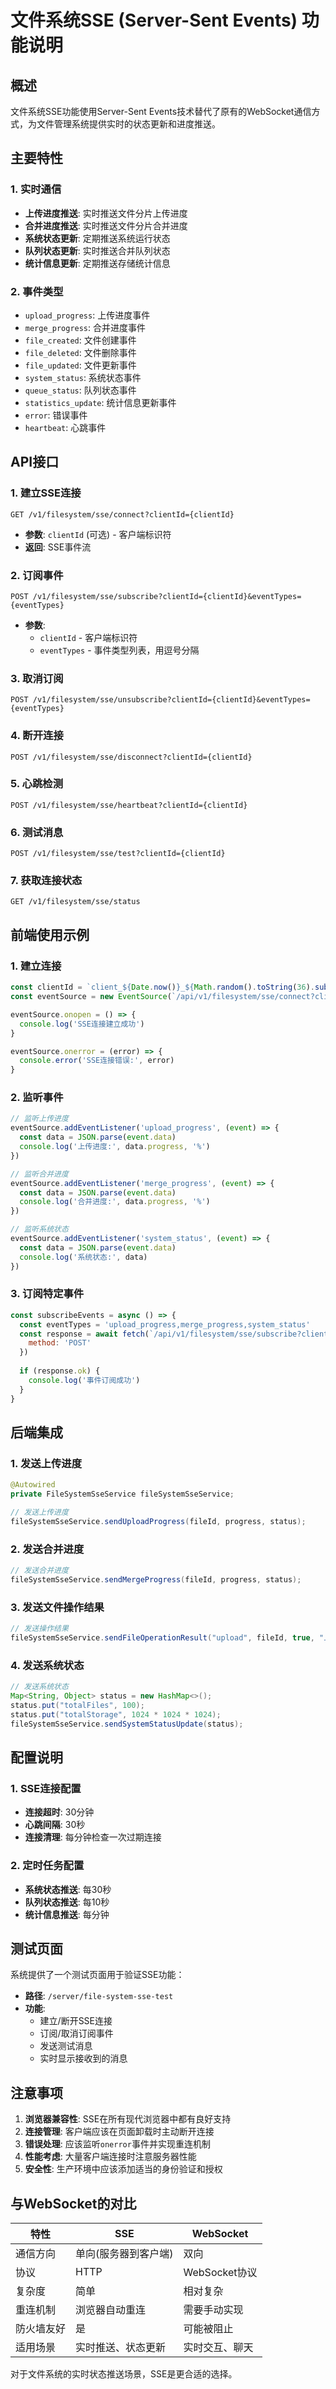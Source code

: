 # 文件系统SSE (Server-Sent Events) 功能说明

## 概述

文件系统SSE功能使用Server-Sent Events技术替代了原有的WebSocket通信方式，为文件管理系统提供实时的状态更新和进度推送。

## 主要特性

### 1. 实时通信
- **上传进度推送**: 实时推送文件分片上传进度
- **合并进度推送**: 实时推送文件分片合并进度
- **系统状态更新**: 定期推送系统运行状态
- **队列状态更新**: 实时推送合并队列状态
- **统计信息更新**: 定期推送存储统计信息

### 2. 事件类型
- `upload_progress`: 上传进度事件
- `merge_progress`: 合并进度事件
- `file_created`: 文件创建事件
- `file_deleted`: 文件删除事件
- `file_updated`: 文件更新事件
- `system_status`: 系统状态事件
- `queue_status`: 队列状态事件
- `statistics_update`: 统计信息更新事件
- `error`: 错误事件
- `heartbeat`: 心跳事件

## API接口

### 1. 建立SSE连接
```
GET /v1/filesystem/sse/connect?clientId={clientId}
```
- **参数**: `clientId` (可选) - 客户端标识符
- **返回**: SSE事件流

### 2. 订阅事件
```
POST /v1/filesystem/sse/subscribe?clientId={clientId}&eventTypes={eventTypes}
```
- **参数**: 
  - `clientId` - 客户端标识符
  - `eventTypes` - 事件类型列表，用逗号分隔

### 3. 取消订阅
```
POST /v1/filesystem/sse/unsubscribe?clientId={clientId}&eventTypes={eventTypes}
```

### 4. 断开连接
```
POST /v1/filesystem/sse/disconnect?clientId={clientId}
```

### 5. 心跳检测
```
POST /v1/filesystem/sse/heartbeat?clientId={clientId}
```

### 6. 测试消息
```
POST /v1/filesystem/sse/test?clientId={clientId}
```

### 7. 获取连接状态
```
GET /v1/filesystem/sse/status
```

## 前端使用示例

### 1. 建立连接
```javascript
const clientId = `client_${Date.now()}_${Math.random().toString(36).substr(2, 9)}`
const eventSource = new EventSource(`/api/v1/filesystem/sse/connect?clientId=${clientId}`)

eventSource.onopen = () => {
  console.log('SSE连接建立成功')
}

eventSource.onerror = (error) => {
  console.error('SSE连接错误:', error)
}
```

### 2. 监听事件
```javascript
// 监听上传进度
eventSource.addEventListener('upload_progress', (event) => {
  const data = JSON.parse(event.data)
  console.log('上传进度:', data.progress, '%')
})

// 监听合并进度
eventSource.addEventListener('merge_progress', (event) => {
  const data = JSON.parse(event.data)
  console.log('合并进度:', data.progress, '%')
})

// 监听系统状态
eventSource.addEventListener('system_status', (event) => {
  const data = JSON.parse(event.data)
  console.log('系统状态:', data)
})
```

### 3. 订阅特定事件
```javascript
const subscribeEvents = async () => {
  const eventTypes = 'upload_progress,merge_progress,system_status'
  const response = await fetch(`/api/v1/filesystem/sse/subscribe?clientId=${clientId}&eventTypes=${eventTypes}`, {
    method: 'POST'
  })
  
  if (response.ok) {
    console.log('事件订阅成功')
  }
}
```

## 后端集成

### 1. 发送上传进度
```java
@Autowired
private FileSystemSseService fileSystemSseService;

// 发送上传进度
fileSystemSseService.sendUploadProgress(fileId, progress, status);
```

### 2. 发送合并进度
```java
// 发送合并进度
fileSystemSseService.sendMergeProgress(fileId, progress, status);
```

### 3. 发送文件操作结果
```java
// 发送操作结果
fileSystemSseService.sendFileOperationResult("upload", fileId, true, "上传成功");
```

### 4. 发送系统状态
```java
// 发送系统状态
Map<String, Object> status = new HashMap<>();
status.put("totalFiles", 100);
status.put("totalStorage", 1024 * 1024 * 1024);
fileSystemSseService.sendSystemStatusUpdate(status);
```

## 配置说明

### 1. SSE连接配置
- **连接超时**: 30分钟
- **心跳间隔**: 30秒
- **连接清理**: 每分钟检查一次过期连接

### 2. 定时任务配置
- **系统状态推送**: 每30秒
- **队列状态推送**: 每10秒
- **统计信息推送**: 每分钟

## 测试页面

系统提供了一个测试页面用于验证SSE功能：
- **路径**: `/server/file-system-sse-test`
- **功能**: 
  - 建立/断开SSE连接
  - 订阅/取消订阅事件
  - 发送测试消息
  - 实时显示接收到的消息

## 注意事项

1. **浏览器兼容性**: SSE在所有现代浏览器中都有良好支持
2. **连接管理**: 客户端应该在页面卸载时主动断开连接
3. **错误处理**: 应该监听`onerror`事件并实现重连机制
4. **性能考虑**: 大量客户端连接时注意服务器性能
5. **安全性**: 生产环境中应该添加适当的身份验证和授权

## 与WebSocket的对比

| 特性 | SSE | WebSocket |
|------|-----|-----------|
| 通信方向 | 单向(服务器到客户端) | 双向 |
| 协议 | HTTP | WebSocket协议 |
| 复杂度 | 简单 | 相对复杂 |
| 重连机制 | 浏览器自动重连 | 需要手动实现 |
| 防火墙友好 | 是 | 可能被阻止 |
| 适用场景 | 实时推送、状态更新 | 实时交互、聊天 |

对于文件系统的实时状态推送场景，SSE是更合适的选择。
